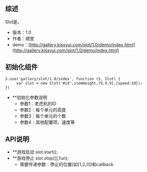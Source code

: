 ## 综述

Slot是。

* 版本：1.0
* 作者：顺堂
* demo：[http://gallery.kissyui.com/slot/1.0/demo/index.html](http://gallery.kissyui.com/slot/1.0/demo/index.html)

## 初始化组件

    S.use('gallery/slot/1.0/index', function (S, Slot) {
         var slot = new Slot('#id',itemHeight,[9,9,9],{speed:10});
    })
* **初始化参数说明
     * 参数1：老虎机的ID
     * 参数2：每个单元的高度
     * 参数3：每个单元的个数
     * 参数4：其他配置项，速度等

## API说明
* **游戏启动  slot.start();
* **游戏停止  slot.stop([],fun);
     * 需要传递参数：停止的位置(如[1,2,3])和callback 